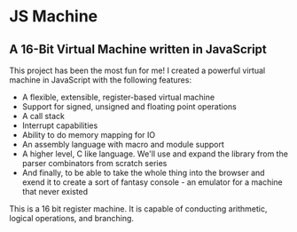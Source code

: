 # JS Machine
## A 16-Bit Virtual Machine written in JavaScript

This project has been the most fun for me! I created a powerful virtual machine in JavaScript with the following features:


- A flexible, extensible, register-based virtual machine
- Support for signed, unsigned and floating point operations
- A call stack 
- Interrupt capabilities
- Ability to do memory mapping for IO
- An assembly language with macro and module support
- A higher level, C like language. We'll use and expand the library from the parser combinators from scratch series
- And finally, to be able to take the whole thing into the browser and exend it to create a sort of fantasy console - an emulator for a machine that never existed

This is a 16 bit register machine. It is capable of conducting arithmetic, logical operations, and branching.